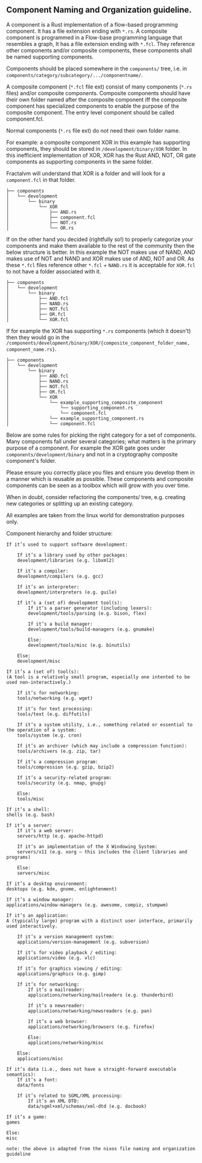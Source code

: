 Component Naming and Organization guideline.
---------------------------------------------------------------

A component is a Rust implementation of a flow-based programming component. It has a file extension ending with `*.rs`.
A composite component is programmed in a Flow-base programming language that resembles a graph, It has a file extension ending with `*.fcl`. They reference other components and/or composite components, these components shall be named supporting components.

Components should be placed somewhere in the `components/` tree, i.e. in `components/category/subcategory/.../componentname/`.

A composite component (`*.fcl` file ext) consist of many components (`*.rs` files) and/or composite components. Composite components should have their own folder named after the composite component iff the composite component has specialized components to enable the purpose of the composite component. The entry level component should be called component.fcl.

Normal components (`*.rs` file ext) do not need their own folder name.

For example: a composite component XOR in this example has supporting components, they should be stored in `/development/binary/XOR` folder. In this inefficient implementation of XOR, XOR has the Rust AND, NOT, OR gate components as supporting components in the same folder.

Fractalvm will understand that XOR is a folder and will look for a `component.fcl` in that folder.
```
├── components
│   └── development
│       └── binary
│           └── XOR
│               ├── AND.rs
│               ├── component.fcl
│               ├── NOT.rs
│               └── OR.rs
```
If on the other hand you decided (rightfully so!) to properly categorize your components and make them available to the rest of the community then the below structure is better. In this example the NOT makes use of NAND, AND makes use of NOT and NAND and XOR makes use of AND, NOT and OR. As these `*.fcl` files reference other `*.fcl` + `NAND.rs` it is acceptable for `XOR.fcl` to not have a folder associated with it.
```
├── components
│   └── development
│       └── binary
│           ├── AND.fcl
│           ├── NAND.rs
│           ├── NOT.fcl
│           ├── OR.fcl
│           └── XOR.fcl
```
If for example the XOR has supporting `*.rs` components (which it doesn't) then they would go in the `/components/development/binary/XOR/{composite_component_folder_name, component_name.rs}`.
```
├── components
│   └── development
│       └── binary
│           ├── AND.fcl
│           ├── NAND.rs
│           ├── NOT.fcl
│           ├── OR.fcl
│           └── XOR
│               └── example_supporting_composite_component
│                   └── supporting_component.rs
│                   └── component.fcl
│               └── example_supporting_component.rs
│               └── component.fcl
```
Below are some rules for picking the right category for a set of components. Many components fall under several categories; what matters is the primary purpose of a component. For example the XOR gate goes under `components/development/binary` and not in a cryptography composite component's folder.

Please ensure you correctly place you files and ensure you develop them in a manner which is reusable as possible. These components and composite components can be seen as a toolbox which will grow with you over time.

When in doubt, consider refactoring the components/ tree, e.g. creating new categories or splitting up an existing category.

All examples are taken from the linux world for demonstration purposes only.

Component hierarchy and folder structure:
```
If it’s used to support software development:

	If it’s a library used by other packages:
	development/libraries (e.g. libxml2)

	If it’s a compiler:
	development/compilers (e.g. gcc)

	If it’s an interpreter:
	development/interpreters (e.g. guile)

	If it’s a (set of) development tool(s):
		If it’s a parser generator (including lexers):
		development/tools/parsing (e.g. bison, flex)

		If it’s a build manager:
		development/tools/build-managers (e.g. gnumake)

		Else:
		development/tools/misc (e.g. binutils)

	Else:
	development/misc

If it’s a (set of) tool(s):
(A tool is a relatively small program, especially one intented to be used non-interactively.)

	If it’s for networking:
	tools/networking (e.g. wget)

	If it’s for text processing:
	tools/text (e.g. diffutils)

	If it’s a system utility, i.e., something related or essential to the operation of a system:
	tools/system (e.g. cron)

	If it’s an archiver (which may include a compression function):
	tools/archivers (e.g. zip, tar)

	If it’s a compression program:
	tools/compression (e.g. gzip, bzip2)

	If it’s a security-related program:
	tools/security (e.g. nmap, gnupg)

	Else:
	tools/misc

If it’s a shell:
shells (e.g. bash)

If it’s a server:
	If it’s a web server:
	servers/http (e.g. apache-httpd)

	If it’s an implementation of the X Windowing System:
	servers/x11 (e.g. xorg — this includes the client libraries and programs)

	Else:
	servers/misc

If it’s a desktop environment:
desktops (e.g. kde, gnome, enlightenment)

If it’s a window manager:
applications/window-managers (e.g. awesome, compiz, stumpwm)

If it’s an application:
A (typically large) program with a distinct user interface, primarily used interactively.

	If it’s a version management system:
	applications/version-management (e.g. subversion)

	If it’s for video playback / editing:
	applications/video (e.g. vlc)

	If it’s for graphics viewing / editing:
	applications/graphics (e.g. gimp)

	If it’s for networking:
		If it’s a mailreader:
		applications/networking/mailreaders (e.g. thunderbird)

		If it’s a newsreader:
		applications/networking/newsreaders (e.g. pan)

		If it’s a web browser:
		applications/networking/browsers (e.g. firefox)

		Else:
		applications/networking/misc

	Else:
	applications/misc

If it’s data (i.e., does not have a straight-forward executable semantics):
	If it’s a font:
	data/fonts

	If it’s related to SGML/XML processing:
		If it’s an XML DTD:
		data/sgml+xml/schemas/xml-dtd (e.g. docbook)

If it’s a game:
games

Else:
misc

note: the above is adapted from the nixos file naming and organization guideline
